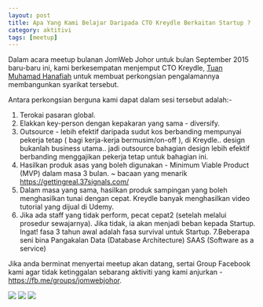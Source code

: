 ```yaml
---
layout: post
title: Apa Yang Kami Belajar Daripada CTO Kreydle Berkaitan Startup ?
category: aktitivi
tags: [meetup]
---
```


Dalam acara meetup bulanan JomWeb Johor untuk bulan September 2015 baru-baru ini, kami berkesempatan menjemput CTO Kreydle, [Tuan Muhamad Hanafiah][1] untuk membuat perkongsian pengalamannya membangunkan syarikat tersebut.

Antara perkongsian berguna kami dapat dalam sesi tersebut adalah:-

1. Terokai pasaran global.
2. Elakkan key-person dengan kepakaran yang sama - diversify.
3. Outsource - lebih efektif daripada sudut kos berbanding mempunyai pekerja tetap ( bagi kerja-kerja bermusim/on-off ), di Kreydle.. design bukanlah business utama.. jadi outsource bahagian design lebih efektif berbanding menggajikan pekerja tetap untuk bahagian ini.
4. Hasilkan produk asas yang boleh digunakan - Minimum Viable Product (MVP) dalam masa 3 bulan. ~ bacaan yang menarik https://gettingreal.37signals.com/
5. Dalam masa yang sama, hasilkan produk sampingan yang boleh menghasilkan tunai dengan cepat. Kreydle banyak menghasilkan video tutorial yang dijual di Udemy.
6. Jika ada staff yang tidak perform, pecat cepat2 (setelah melalui prosedur sewajarnya). Jika tidak, ia akan menjadi beban kepada Startup. Ingat! fasa 3 tahun awal adalah fasa survival untuk Startup.
7.Beberapa seni bina Pangakalan Data (Database Architecture) SAAS (Software as a service)

Jika anda berminat menyertai meetup akan datang, sertai Group Facebook kami agar tidak ketinggalan sebarang aktiviti yang kami anjurkan - https://fb.me/groups/jomwebjohor.

[1]:http://johor.jomweb.my/fellows/

<img src="http://i.imgur.com/qpRZyc0.jpg"></img>
<img src="http://i.imgur.com/Qxdcybz.jpg"></img>
<img src="http://i.imgur.com/1ARncsP.jpg"></img>
